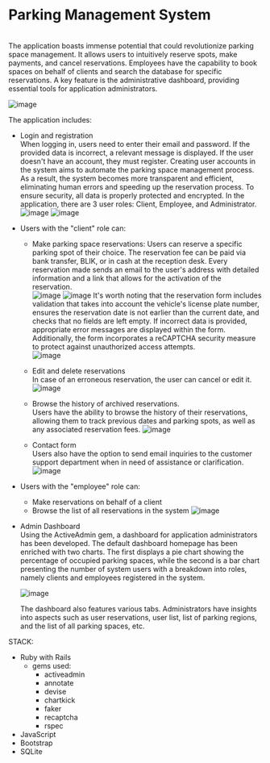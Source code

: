 # Parking Management System
   \
The application boasts immense potential that could revolutionize parking space management. It allows users to intuitively reserve spots, make payments, and cancel reservations. Employees have the capability to book spaces on behalf of clients and search the database for specific reservations. A key feature is the administrative dashboard, providing essential tools for application administrators.

![image](https://github.com/Michal0002/ParkingManagementSystem/assets/44274110/b8285a2b-c3a3-456f-8c40-da54cad04423)

The application includes:
* Login and registration 
  \
   When logging in, users need to enter their email and password. If the provided data is incorrect, a relevant message is displayed. If the user doesn't have an account, they must register. Creating user accounts in the system aims to automate the parking space management process. As a result, the system becomes more transparent and efficient, eliminating human errors and speeding up the reservation process. To ensure security, all data is properly protected and encrypted. In the application, there are 3 user roles: Client, Employee, and Administrator.
\
  ![image](https://github.com/Michal0002/ParkingManagementSystem/assets/44274110/0142a828-4ba5-4b0c-99e6-e068db5da691)
  ![image](https://github.com/Michal0002/ParkingManagementSystem/assets/44274110/1440e884-7de9-440d-9fa5-5bbedabd62ce)


* Users with the "client" role can:
  * Make parking space reservations:
    Users can reserve a specific parking spot of their choice. The reservation fee can be paid via bank transfer, BLIK, or in cash at the reception desk. Every reservation made sends an email to the user's address with detailed information and a link that allows for the activation of the reservation.
    \
    ![image](https://github.com/Michal0002/ParkingManagementSystem/assets/44274110/ddd084b9-effa-437c-b850-4322f2ee7fe1)
    ![image](https://github.com/Michal0002/ParkingManagementSystem/assets/44274110/2afe9292-85a3-48d0-87b8-f0741e881bbe)
    It's worth noting that the reservation form includes validation that takes into account the vehicle's license plate number, ensures the reservation date is not earlier than the current date, and checks that no fields are left empty. If incorrect data is provided, appropriate error messages are displayed within the form. Additionally, the form incorporates a reCAPTCHA security measure to protect against unauthorized access attempts.
    \
    ![image](https://github.com/Michal0002/ParkingManagementSystem/assets/44274110/b14c4744-ef5c-4cad-a621-c1666b53fe35)
  * Edit and delete reservations
    \
    In case of an erroneous reservation, the user can cancel or edit it.
    ![image](https://github.com/Michal0002/ParkingManagementSystem/assets/44274110/8fb511c5-ae8f-4dd9-9060-d802825305f1)
  * Browse the history of archived reservations.
    \
    Users have the ability to browse the history of their reservations, allowing them to track previous dates and parking spots, as well as any associated reservation fees.
    ![image](https://github.com/Michal0002/ParkingManagementSystem/assets/44274110/00999ed0-5c43-4451-a650-d600c9d3f623)
 
  * Contact form
    \
    Users also have the option to send email inquiries to the customer support department when in need of assistance or clarification.
    ![image](https://github.com/Michal0002/ParkingManagementSystem/assets/44274110/9900195a-2605-4baa-8587-38503aba151c)

* Users with the "employee" role can:
  * Make reservations on behalf of a client
  * Browse the list of all reservations in the system
![image](https://github.com/Michal0002/ParkingManagementSystem/assets/44274110/b03e7b6b-dc91-4264-8093-4bf0012800ca)

* Admin Dashboard
  \
  Using the ActiveAdmin gem, a dashboard for application administrators has been developed. The default dashboard homepage has been enriched with two charts. The first displays a pie chart showing the percentage of occupied parking spaces, while the second is a bar chart presenting the number of system users with a breakdown into roles, namely clients and employees registered in the system.

  ![image](https://github.com/Michal0002/ParkingManagementSystem/assets/44274110/b7eefd4f-a57f-42d2-85b7-244b2e65fa95)

  The dashboard also features various tabs. Administrators have insights into aspects such as user reservations, user list, list of parking regions, and the list of all parking spaces, etc.

STACK: 
* Ruby with Rails
	* gems used:
      * activeadmin
      * annotate
      * devise
      * chartkick
      * faker
      * recaptcha
      * rspec
* JavaScript
* Bootstrap
* SQLite
